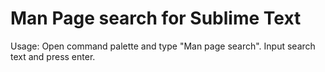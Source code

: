 # Man Page search for Sublime Text

Usage:
Open command palette and type "Man page search". Input search text and press enter.


